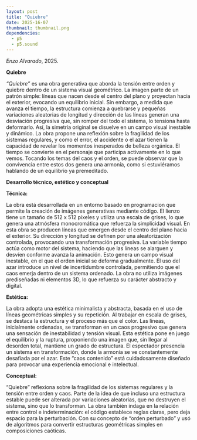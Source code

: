 ```yaml
---
layout: post
title: "Quiebre"
date: 2025-16-07
thumbnail: thumbnail.png
dependencies:
  - p5
  - p5.sound
---
```


<div id="div-sketch">
  <script type="text/javascript" src="sketch.js"></script>
</div>

_Enzo Alvarado_, 2025.

**Quiebre**

_“Quiebre”_ es una obra generativa que aborda la tensión entre orden y quiebre dentro de un sistema visual geométrico. La imagen parte de un patrón simple: líneas que nacen desde el centro del plano y proyectan hacia el exterior, evocando un equilibrio inicial. Sin embargo, a medida que avanza el tiempo, la estructura comienza a quebrarse y pequeñas variaciones aleatorias de longitud y dirección de las líneas generan una desviación progresiva que, sin romper del todo el sistema, lo tensiona hasta deformarlo. Así, la simetría original se disuelve en un campo visual inestable y dinámico.
La obra propone una reflexión sobre la fragilidad de los sistemas regulares, y como el error, el accidente o el azar tienen la capacidad de revelar los momentos inesperados de belleza orgánica. El tiempo se convierte en el personaje que participa activamente en lo que vemos.
Tocando los temas del caos y el orden, se puede observar que la convivencia entre estos dos genera una armonía, como si estuviéramos hablando de un equilibrio ya premeditado.

**Desarrollo técnico, estético y conceptual**

**Técnica:**

La obra está desarrollada en un entorno basado en programacion que permite la creación de imágenes generativas mediante código. El lienzo tiene un tamaño de 512 x 512 píxeles y utiliza una escala de grises, lo que genera una atmósfera monocromática que refuerza la simplicidad visual.
En esta obra se producen líneas que emergen desde el centro del plano hacia el exterior. Su dirección y longitud se definen por una aleatorización controlada, provocando una transformación progresiva. La variable tiempo actúa como motor del sistema, haciendo que las líneas se alarguen y desvíen conforme avanza la animación. Esto genera un campo visual inestable, en el que el orden inicial se deforma gradualmente.
El uso del azar introduce un nivel de incertidumbre controlada, permitiendo que el caos emerja dentro de un sistema ordenado. La obra no utiliza imágenes prediseñadas ni elementos 3D, lo que refuerza su carácter abstracto y digital.

**Estética:**

La obra adopta una estética minimalista y abstracta, basada en el uso de líneas geométricas simples y su repetición. Al trabajar en escala de grises, se destaca la estructura y el proceso más que el color. Las líneas, inicialmente ordenadas, se transforman en un caos progresivo que genera una sensación de inestabilidad y tensión visual.
Esta estética pone en juego el equilibrio y la ruptura, proponiendo una imagen que, sin llegar al desorden total, mantiene un grado de estructura. El espectador presencia un sistema en transformación, donde la armonía se ve constantemente desafiada por el azar. Este “caos contenido” está cuidadosamente diseñado para provocar una experiencia emocional e intelectual.

**Conceptual:**

“Quiebre” reflexiona sobre la fragilidad de los sistemas regulares y la tensión entre orden y caos. Parte de la idea de que incluso una estructura estable puede ser alterada por variaciones aleatorias, que no destruyen el sistema, sino que lo transforman.
La obra también indaga en la relación entre control e indeterminación: el código establece reglas claras, pero deja espacio para la perturbación. Con su concepto de “orden perturbado” y usó de algoritmos para convertir estructuras geométricas simples en composiciones caóticas.
